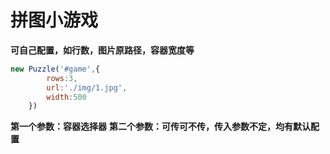 # 拼图小游戏
**可自己配置，如行数，图片原路径，容器宽度等**
```javascript
new Puzzle('#game',{
        rows:3,
        url:'./img/1.jpg',
        width:500
    })
```
**第一个参数：容器选择器**
**第二个参数：可传可不传，传入参数不定，均有默认配置**